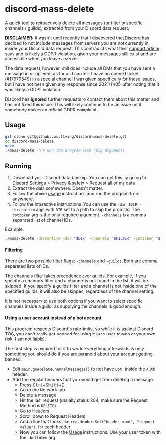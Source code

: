 # discord-mass-delete

A quick tool to retroactively delete all messages (or filter to specific channels / guilds), extracted from your Discord data request.

**DISCLAIMER:** It wasn't until recently that I discovered that Discord has decided to not include messages from servers you are not currently in, inside your Discord data request. This contradicts what their [support article](https://support.discord.com/hc/en-us/articles/360004957991) says and is likely a GDPR violation, given your messages still exist and are accessible when you leave a server.

The data request, however, still does include all DMs that you have sent a message in or opened, as far as I can tell. I have an opened ticket (#17970549) in a special channel I was given specifically for these issues, but I have not been given any response since 2021/11/05, after noting that it was likely a GDPR violation.

Discord has **ignored** further requests to contact them about this matter and has not fixed this issue. This will likely continue to be an issue until somebody makes an official GDPR complaint.

## Usage

```bash
git clone git@github.com:l1ving/discord-mass-delete.git
cd discord-mass-delete
make
./mass-delete -h # Run the program with help arguments
```

## Running

1. Download your Discord data backup. You can get this by going to Discord Settings > Privacy & safety > Request all of my data
2. Extract the data somewhere. Doesn't matter.
3. Follow the above [usage](#Usage) instructions and run the program from anywhere.
4. Follow the interactive instructions. You can use the `-dir $DIR -dirconfirm` args with `DIR` set to a path to skip the prompts.
The `-bottoken` arg is the only required argument. `-channels` is a comma separated list of channel IDs.

Example:
```bash
./mass-delete -dirconfirm -dir "$DIR" -channels "$FILTER" -bottoken "$TOKEN"
```

#### Filtering

There are two possible filter flags: `-channels` and `-guilds`. Both are comma separated lists of IDs.

The channels filter takes precedence over guilds. 
For example, if you specify a channels filter and a channel is not found in the list, it will be skipped.
If you specify a guilds filter and a channel is not inside one of the specified guilds, it will also be skipped, regardless of the channel setting.

It is not necessary to use both options if you want to select specific channels inside a guild, as supplying the channels is good enough.

#### Using a user account instead of a bot account

This program respects Discord's rate limits, so while it *is* against Discord TOS, you can't really get banned for using it (use user tokens at your own risk, I am not liable).

The first step is required for it to work. 
Everything afterwards is only something you should do if you are paranoid about your account getting banned.

- Edit `main.go#deleteChannelMessages()` to not have `Bot ` inside the `Auth` header.
- Add the regular headers that you would get from deleting a message.
  - Press <kbd>Ctrl</kbd>+<kbd>Shift</kbd>+<kbd>I</kbd>
  - Go to the Network tab
  - Delete a message
  - Hit the last request (usually status 204, make sure the Request Method is `DELETE`)
  - Go to Headers
  - Scroll down to Request Headers
  - Add a line that looks like `req.Header.Set("header name", "request value")`, for each header
  - Now you can follow the [Usage](#Usage) instructions. Use your user token with the `-bottoken` arg.
